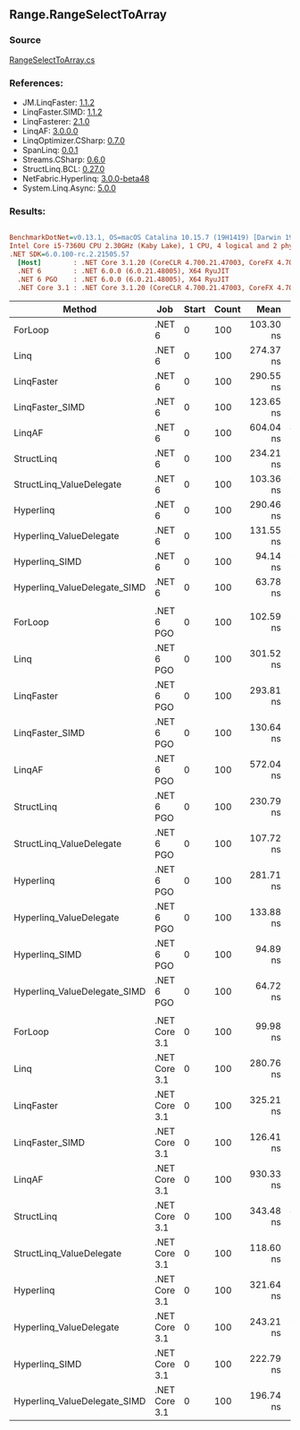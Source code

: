 ﻿## Range.RangeSelectToArray

### Source
[RangeSelectToArray.cs](../LinqBenchmarks/Range/RangeSelectToArray.cs)

### References:
- JM.LinqFaster: [1.1.2](https://www.nuget.org/packages/JM.LinqFaster/1.1.2)
- LinqFaster.SIMD: [1.1.2](https://www.nuget.org/packages/LinqFaster.SIMD/1.0.3)
- LinqFasterer: [2.1.0](https://www.nuget.org/packages/LinqFasterer/2.1.0)
- LinqAF: [3.0.0.0](https://www.nuget.org/packages/LinqAF/3.0.0.0)
- LinqOptimizer.CSharp: [0.7.0](https://www.nuget.org/packages/LinqOptimizer.CSharp/0.7.0)
- SpanLinq: [0.0.1](https://www.nuget.org/packages/SpanLinq/0.0.1)
- Streams.CSharp: [0.6.0](https://www.nuget.org/packages/Streams.CSharp/0.6.0)
- StructLinq.BCL: [0.27.0](https://www.nuget.org/packages/StructLinq/0.27.0)
- NetFabric.Hyperlinq: [3.0.0-beta48](https://www.nuget.org/packages/NetFabric.Hyperlinq/3.0.0-beta48)
- System.Linq.Async: [5.0.0](https://www.nuget.org/packages/System.Linq.Async/5.0.0)

### Results:
``` ini

BenchmarkDotNet=v0.13.1, OS=macOS Catalina 10.15.7 (19H1419) [Darwin 19.6.0]
Intel Core i5-7360U CPU 2.30GHz (Kaby Lake), 1 CPU, 4 logical and 2 physical cores
.NET SDK=6.0.100-rc.2.21505.57
  [Host]        : .NET Core 3.1.20 (CoreCLR 4.700.21.47003, CoreFX 4.700.21.47101), X64 RyuJIT
  .NET 6        : .NET 6.0.0 (6.0.21.48005), X64 RyuJIT
  .NET 6 PGO    : .NET 6.0.0 (6.0.21.48005), X64 RyuJIT
  .NET Core 3.1 : .NET Core 3.1.20 (CoreCLR 4.700.21.47003, CoreFX 4.700.21.47101), X64 RyuJIT


```
|                       Method |           Job | Start | Count |      Mean |    Error |   StdDev |        Ratio | RatioSD |  Gen 0 | Allocated |
|----------------------------- |-------------- |------ |------ |----------:|---------:|---------:|-------------:|--------:|-------:|----------:|
|                      ForLoop |        .NET 6 |     0 |   100 | 103.30 ns | 0.771 ns | 0.683 ns |     baseline |         | 0.2027 |     424 B |
|                         Linq |        .NET 6 |     0 |   100 | 274.37 ns | 2.937 ns | 2.747 ns | 2.65x slower |   0.03x | 0.2446 |     512 B |
|                   LinqFaster |        .NET 6 |     0 |   100 | 290.55 ns | 0.844 ns | 0.659 ns | 2.81x slower |   0.02x | 0.4053 |     848 B |
|              LinqFaster_SIMD |        .NET 6 |     0 |   100 | 123.65 ns | 1.110 ns | 1.038 ns | 1.20x slower |   0.02x | 0.4053 |     848 B |
|                       LinqAF |        .NET 6 |     0 |   100 | 604.04 ns | 4.651 ns | 4.351 ns | 5.85x slower |   0.05x | 0.7534 |   1,576 B |
|                   StructLinq |        .NET 6 |     0 |   100 | 234.21 ns | 1.334 ns | 1.114 ns | 2.27x slower |   0.02x | 0.2294 |     480 B |
|     StructLinq_ValueDelegate |        .NET 6 |     0 |   100 | 103.36 ns | 0.514 ns | 0.429 ns | 1.00x slower |   0.01x | 0.2027 |     424 B |
|                    Hyperlinq |        .NET 6 |     0 |   100 | 290.46 ns | 3.150 ns | 2.946 ns | 2.81x slower |   0.04x | 0.2027 |     424 B |
|      Hyperlinq_ValueDelegate |        .NET 6 |     0 |   100 | 131.55 ns | 1.321 ns | 1.171 ns | 1.27x slower |   0.01x | 0.2027 |     424 B |
|               Hyperlinq_SIMD |        .NET 6 |     0 |   100 |  94.14 ns | 0.598 ns | 0.530 ns | 1.10x faster |   0.01x | 0.2027 |     424 B |
| Hyperlinq_ValueDelegate_SIMD |        .NET 6 |     0 |   100 |  63.78 ns | 0.624 ns | 0.583 ns | 1.62x faster |   0.02x | 0.2027 |     424 B |
|                              |               |       |       |           |          |          |              |         |        |           |
|                      ForLoop |    .NET 6 PGO |     0 |   100 | 102.59 ns | 0.785 ns | 0.696 ns |     baseline |         | 0.2027 |     424 B |
|                         Linq |    .NET 6 PGO |     0 |   100 | 301.52 ns | 2.310 ns | 2.161 ns | 2.94x slower |   0.03x | 0.2446 |     512 B |
|                   LinqFaster |    .NET 6 PGO |     0 |   100 | 293.81 ns | 2.205 ns | 1.954 ns | 2.86x slower |   0.02x | 0.4053 |     848 B |
|              LinqFaster_SIMD |    .NET 6 PGO |     0 |   100 | 130.64 ns | 1.320 ns | 1.234 ns | 1.27x slower |   0.01x | 0.4053 |     848 B |
|                       LinqAF |    .NET 6 PGO |     0 |   100 | 572.04 ns | 6.645 ns | 5.891 ns | 5.58x slower |   0.07x | 0.7534 |   1,576 B |
|                   StructLinq |    .NET 6 PGO |     0 |   100 | 230.79 ns | 1.791 ns | 1.675 ns | 2.25x slower |   0.01x | 0.2294 |     480 B |
|     StructLinq_ValueDelegate |    .NET 6 PGO |     0 |   100 | 107.72 ns | 0.579 ns | 0.541 ns | 1.05x slower |   0.01x | 0.2027 |     424 B |
|                    Hyperlinq |    .NET 6 PGO |     0 |   100 | 281.71 ns | 2.092 ns | 1.957 ns | 2.74x slower |   0.03x | 0.2027 |     424 B |
|      Hyperlinq_ValueDelegate |    .NET 6 PGO |     0 |   100 | 133.88 ns | 1.074 ns | 1.005 ns | 1.31x slower |   0.01x | 0.2027 |     424 B |
|               Hyperlinq_SIMD |    .NET 6 PGO |     0 |   100 |  94.89 ns | 1.015 ns | 0.950 ns | 1.08x faster |   0.01x | 0.2027 |     424 B |
| Hyperlinq_ValueDelegate_SIMD |    .NET 6 PGO |     0 |   100 |  64.72 ns | 0.620 ns | 0.580 ns | 1.59x faster |   0.02x | 0.2027 |     424 B |
|                              |               |       |       |           |          |          |              |         |        |           |
|                      ForLoop | .NET Core 3.1 |     0 |   100 |  99.98 ns | 0.962 ns | 0.900 ns |     baseline |         | 0.2027 |     424 B |
|                         Linq | .NET Core 3.1 |     0 |   100 | 280.76 ns | 1.425 ns | 1.113 ns | 2.81x slower |   0.03x | 0.2446 |     512 B |
|                   LinqFaster | .NET Core 3.1 |     0 |   100 | 325.21 ns | 1.905 ns | 1.689 ns | 3.25x slower |   0.04x | 0.4053 |     848 B |
|              LinqFaster_SIMD | .NET Core 3.1 |     0 |   100 | 126.41 ns | 1.519 ns | 1.421 ns | 1.26x slower |   0.02x | 0.4053 |     848 B |
|                       LinqAF | .NET Core 3.1 |     0 |   100 | 930.33 ns | 5.918 ns | 5.246 ns | 9.30x slower |   0.12x | 0.7534 |   1,576 B |
|                   StructLinq | .NET Core 3.1 |     0 |   100 | 343.48 ns | 4.269 ns | 3.993 ns | 3.44x slower |   0.05x | 0.2294 |     480 B |
|     StructLinq_ValueDelegate | .NET Core 3.1 |     0 |   100 | 118.60 ns | 0.941 ns | 0.786 ns | 1.19x slower |   0.01x | 0.2027 |     424 B |
|                    Hyperlinq | .NET Core 3.1 |     0 |   100 | 321.64 ns | 1.761 ns | 1.648 ns | 3.22x slower |   0.04x | 0.2027 |     424 B |
|      Hyperlinq_ValueDelegate | .NET Core 3.1 |     0 |   100 | 243.21 ns | 0.486 ns | 0.406 ns | 2.43x slower |   0.02x | 0.2027 |     424 B |
|               Hyperlinq_SIMD | .NET Core 3.1 |     0 |   100 | 222.79 ns | 1.306 ns | 1.091 ns | 2.23x slower |   0.02x | 0.2027 |     424 B |
| Hyperlinq_ValueDelegate_SIMD | .NET Core 3.1 |     0 |   100 | 196.74 ns | 1.340 ns | 1.188 ns | 1.97x slower |   0.02x | 0.2027 |     424 B |
